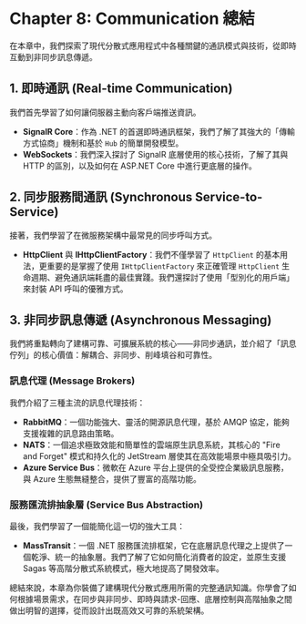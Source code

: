 # Chapter 8: Communication 總結

在本章中，我們探索了現代分散式應用程式中各種關鍵的通訊模式與技術，從即時互動到非同步訊息傳遞。

## 1. 即時通訊 (Real-time Communication)
我們首先學習了如何讓伺服器主動向客戶端推送資訊。
- **SignalR Core**：作為 .NET 的首選即時通訊框架，我們了解了其強大的「傳輸方式協商」機制和基於 `Hub` 的簡單開發模型。
- **WebSockets**：我們深入探討了 SignalR 底層使用的核心技術，了解了其與 HTTP 的區別，以及如何在 ASP.NET Core 中進行更底層的操作。

## 2. 同步服務間通訊 (Synchronous Service-to-Service)
接著，我們學習了在微服務架構中最常見的同步呼叫方式。
- **HttpClient** 與 **IHttpClientFactory**：我們不僅學習了 `HttpClient` 的基本用法，更重要的是掌握了使用 `IHttpClientFactory` 來正確管理 `HttpClient` 生命週期、避免通訊端耗盡的最佳實踐。我們還探討了使用「型別化的用戶端」來封裝 API 呼叫的優雅方式。

## 3. 非同步訊息傳遞 (Asynchronous Messaging)
我們將重點轉向了建構可靠、可擴展系統的核心——非同步通訊，並介紹了「訊息佇列」的核心價值：解耦合、非同步、削峰填谷和可靠性。

### 訊息代理 (Message Brokers)
我們介紹了三種主流的訊息代理技術：
- **RabbitMQ**：一個功能強大、靈活的開源訊息代理，基於 AMQP 協定，能夠支援複雜的訊息路由策略。
- **NATS**：一個追求極致效能和簡單性的雲端原生訊息系統，其核心的 "Fire and Forget" 模式和持久化的 JetStream 層使其在高效能場景中極具吸引力。
- **Azure Service Bus**：微軟在 Azure 平台上提供的全受控企業級訊息服務，與 Azure 生態無縫整合，提供了豐富的高階功能。

### 服務匯流排抽象層 (Service Bus Abstraction)
最後，我們學習了一個能簡化這一切的強大工具：
- **MassTransit**：一個 .NET 服務匯流排框架，它在底層訊息代理之上提供了一個乾淨、統一的抽象層。我們了解了它如何簡化消費者的設定，並原生支援 Sagas 等高階分散式系統模式，極大地提高了開發效率。

總結來說，本章為你裝備了建構現代分散式應用所需的完整通訊知識。你學會了如何根據場景需求，在同步與非同步、即時與請求-回應、底層控制與高階抽象之間做出明智的選擇，從而設計出既高效又可靠的系統架構。